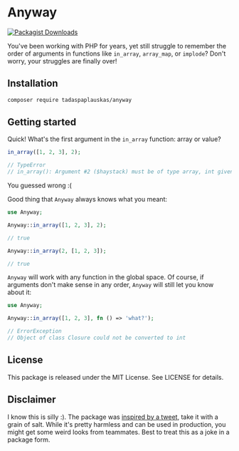# Anyway

[![Packagist Downloads](https://img.shields.io/packagist/dm/tadaspaplauskas/anyway)](https://packagist.org/packages/tadaspaplauskas/anyway)

You've been working with PHP for years, yet still struggle to remember the order of arguments in functions like `in_array`, `array_map`, or `implode`? Don't worry, your struggles are finally over!

## Installation

```sh
composer require tadaspaplauskas/anyway
```

## Getting started

Quick! What's the first argument in the `in_array` function: array or value?

```php
in_array([1, 2, 3], 2);

// TypeError
// in_array(): Argument #2 ($haystack) must be of type array, int given
```

You guessed wrong :(

Good thing that `Anyway` always knows what you meant:

```php
use Anyway;

Anyway::in_array([1, 2, 3], 2);

// true

Anyway::in_array(2, [1, 2, 3]);

// true
```

`Anyway` will work with any function in the global space. Of course, if arguments don't make sense in any order, `Anyway` will still let you know about it:

```php
use Anyway;

Anyway::in_array([1, 2, 3], fn () => 'what?');

// ErrorException
// Object of class Closure could not be converted to int
```

## License

This package is released under the MIT License. See LICENSE for details.

## Disclaimer

I know this is silly :). The package was [inspired by a tweet](https://twitter.com/aschmelyun/status/1549716246907654144), take it with a grain of salt. While it's pretty harmless and can be used in production, you might get some weird looks from teammates. Best to treat this as a joke in a package form.
